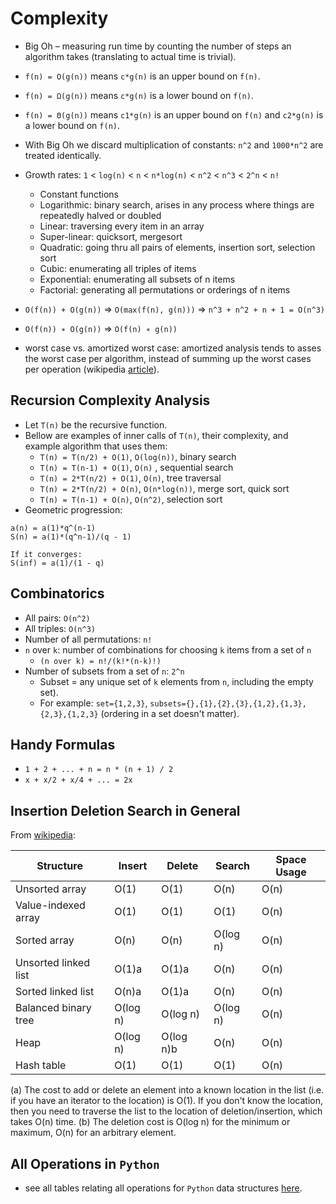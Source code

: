 # Complexity

- Big Oh – measuring run time by counting the number of steps an algorithm takes (translating to actual time is trivial).
- `f(n) = O(g(n))` means `c*g(n)` is an upper bound on `f(n)`.
- `f(n) = Ω(g(n))` means `c*g(n)` is a lower bound on `f(n)`.
- `f(n) = Θ(g(n))` means `c1*g(n)` is an upper bound on `f(n)` and `c2*g(n)` is a lower bound on `f(n)`.
- With Big Oh we discard multiplication of constants: `n^2` and `1000*n^2` are treated identically.
- Growth rates: `1` < `log(n)` < `n` < `n*log(n)` < `n^2` < `n^3` < `2^n` < `n!`
    - Constant functions
    - Logarithmic: binary search, arises in any process where things are repeatedly halved or doubled
    - Linear: traversing every item in an array
    - Super-linear: quicksort, mergesort
    - Quadratic: going thru all pairs of elements, insertion sort, selection sort
    - Cubic: enumerating all triples of items
    - Exponential: enumerating all subsets of n items
    - Factorial: generating all permutations or orderings of n items
- `O(f(n)) + O(g(n))` => `O(max(f(n), g(n)))` => `n^3 + n^2 + n + 1 = O(n^3)`
- `O(f(n)) ∗ O(g(n))` => `O(f(n) ∗ g(n))`

- worst case vs. amortized worst case: amortized analysis tends to asses the worst case per algorithm, instead of summing up the worst cases per operation (wikipedia [article](https://en.wikipedia.org/wiki/Amortized_analysis)).

## Recursion Complexity Analysis

- Let `T(n)` be the recursive function.
- Bellow are examples of inner calls of `T(n)`, their complexity, and example algorithm that uses them:
    - `T(n) = T(n/2) + O(1)`, `O(log(n))`, binary search
    - `T(n) = T(n-1) + O(1)`, `O(n)` , sequential search
    - `T(n) = 2*T(n/2) + O(1)`, `O(n)`, tree traversal
    - `T(n) = 2*T(n/2) + O(n)`, `O(n*log(n))`, merge sort, quick sort
    - `T(n) = T(n-1) + O(n)`, `O(n^2)`, selection sort
- Geometric progression:

```
a(n) = a(1)*q^(n-1)
S(n) = a(1)*(q^n-1)/(q - 1)

If it converges:
S(inf) = a(1)/(1 - q)
```

## Combinatorics

- All pairs: `O(n^2)`
- All triples: `O(n^3)`
- Number of all permutations: `n!`
- `n` over `k`: number of combinations for choosing `k` items from a set of `n`
    - `(n over k) = n!/(k!*(n-k)!)`
- Number of subsets from a set of `n`: `2^n`
    - Subset = any unique set of `k` elements from `n`, including the empty set).
    - For example: `set={1,2,3}`, `subsets={},{1},{2},{3},{1,2},{1,3},{2,3},{1,2,3}` (ordering in a set doesn't matter).

## Handy Formulas

- `1 + 2 + ... + n = n * (n + 1) / 2`
- `x + x/2 + x/4 + ... = 2x`


## Insertion Deletion Search in General

From [wikipedia](http://en.wikipedia.org/wiki/Search_data_structure):


 Structure            |  Insert  |   Delete   |  Search  | Space Usage  
----------------------|----------|------------|----------|----------------
 Unsorted array       | O(1)     | O(1)       | O(n)     | O(n)         
 Value-indexed array  | O(1)     | O(1)       | O(1)     | O(n)         
 Sorted array         | O(n)     | O(n)       | O(log n) | O(n)         
 Unsorted linked list | O(1)a    | O(1)a      | O(n)     | O(n)         
 Sorted linked list   | O(n)a    | O(1)a      | O(n)     | O(n)         
 Balanced binary tree | O(log n) | O(log n)   | O(log n) | O(n)         
 Heap                 | O(log n) | O(log n)b  | O(n)     | O(n)         
 Hash table           | O(1)     | O(1)       | O(1)     | O(n)         

(a) The cost to add or delete an element into a known location in the list (i.e. if you have an iterator to the location) is O(1). If you don't know the location, then you need to traverse the list to the location of deletion/insertion, which takes O(n) time. 
(b) The deletion cost is O(log n) for the minimum or maximum, O(n) for an arbitrary element.


## All Operations in `Python`

- see all tables relating all operations for `Python` data structures [here](https://wiki.python.org/moin/TimeComplexity).



